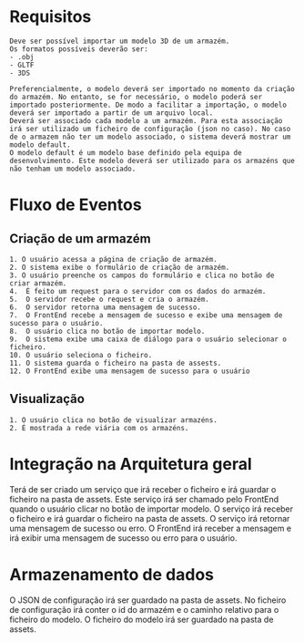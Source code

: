 # Requisitos
    Deve ser possível importar um modelo 3D de um armazém.
    Os formatos possíveis deverão ser: 
    - .obj
    - GLTF
    - 3DS
  
    Preferencialmente, o modelo deverá ser importado no momento da criação do armazém. No entanto, se for necessário, o modelo poderá ser importado posteriormente. De modo a facilitar a importação, o modelo deverá ser importado a partir de um arquivo local. 
    Deverá ser associado cada modelo a um armazém. Para esta associação irá ser utilizado um ficheiro de configuração (json no caso). No caso de o armazem não ter um modelo associado, o sistema deverá mostrar um modelo default.
    O modelo default é um modelo base definido pela equipa de desenvolvimento. Este modelo deverá ser utilizado para os armazéns que não tenham um modelo associado.


# Fluxo de Eventos
## Criação de um armazém
    1. O usuário acessa a página de criação de armazém. 
    2. O sistema exibe o formulário de criação de armazém.
    3. O usuário preenche os campos do formulário e clica no botão de criar armazém.
    4.  É feito um request para o servidor com os dados do armazém.
    5.  O servidor recebe o request e cria o armazém.
    6.  O servidor retorna uma mensagem de sucesso.
    7.  O FrontEnd recebe a mensagem de sucesso e exibe uma mensagem de sucesso para o usuário.
    8.  O usuário clica no botão de importar modelo.
    9.  O sistema exibe uma caixa de diálogo para o usuário selecionar o ficheiro.
    10. O usuário seleciona o ficheiro.
    11. O sistema guarda o ficheiro na pasta de assests.
    12. O FrontEnd exibe uma mensagem de sucesso para o usuário


## Visualização
    1. O usuário clica no botão de visualizar armazéns.
    2. É mostrada a rede viária com os armazéns.


# Integração na Arquitetura geral
Terá de ser criado um serviço que irá receber o ficheiro e irá guardar o ficheiro na pasta de assets. Este serviço irá ser chamado pelo FrontEnd quando o usuário clicar no botão de importar modelo. O serviço irá receber o ficheiro e irá guardar o ficheiro na pasta de assets. O serviço irá retornar uma mensagem de sucesso ou erro. O FrontEnd irá receber a mensagem e irá exibir uma mensagem de sucesso ou erro para o usuário.

# Armazenamento de dados
O JSON de configuração irá ser guardado na pasta de assets. No ficheiro de configuração irá conter o id do armazém e o caminho relativo para o ficheiro do modelo. O ficheiro do modelo irá ser guardado na pasta de assets.

